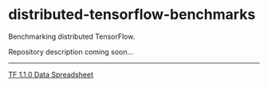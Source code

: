 # distributed-tensorflow-benchmarks
Benchmarking distributed TensorFlow.

 Repository description coming soon...
 
---

 [TF 1.1.0 Data Spreadsheet](https://docs.google.com/spreadsheets/d/1u4LlBYWodwVQqO45LMiJbNRXzcGnmpnfX-vDyfFkgAA/edit?usp=sharing)
 